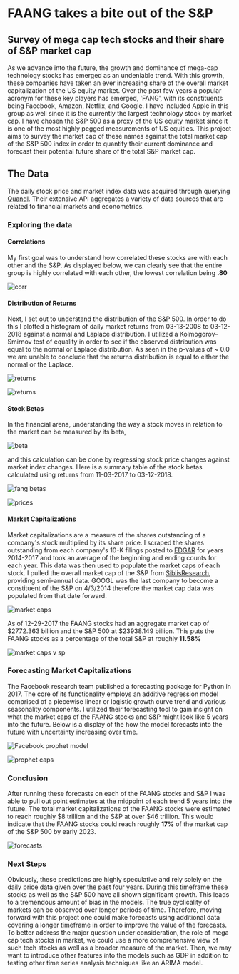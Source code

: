 # FAANG takes a bite out of the S&P
## Survey of mega cap tech stocks and their share of S&amp;P market cap

  As we advance into the future, the growth and dominance of mega-cap technology stocks has emerged as an undeniable trend. With this growth,  these companies have taken an ever increasing share of the overall market capitalization of the US equity market. Over the past few years a popular acronym for these key players has emerged, 'FANG', with its constituents being Facebook, Amazon, Netflix, and Google. I have included Apple in this group as well since it is the currently the largest technology stock by market cap. I have chosen the S&P 500 as a proxy of the US equity market since it is one of the most highly pegged measurements of US equities. This project aims to survey the market cap of these names against the total market cap of the S&P 500 index in order to quantify their current dominance and forecast their potential future share of the total S&P market cap.

## The Data
  The daily stock price and market index data was acquired through querying [Quandl](www.quandl.com). Their extensive API aggregates a variety of data sources that are related to financial markets and econometrics.  
### Exploring the data

#### Correlations
  My first goal was to understand how correlated these stocks are with each other and the S&P. As displayed below, we can clearly see that the entire group is highly correlated with each other, the lowest correlation being **.80**

  ![corr](/images/correlation.png)
#### Distribution of Returns
  Next, I set out to understand the distribution of the S&P 500. In order to do this I plotted a histogram of daily market returns from 03-13-2008 to 03-12-2018 against a normal and Laplace distribution. I utilized a Kolmogorov–Smirnov test of equality in order to see if the observed distribution was equal to the normal or Laplace distribution. As seen in the p-values of ~ 0.0 we are unable to conclude that the returns distribution is equal to either the normal or the Laplace.   

  ![returns](/images/normal.png)

  ![returns](/images/laplace.png)

#### Stock Betas
  In the financial arena, understanding the way a stock moves in relation to the market can be measured by its beta,

  ![beta](/images/beta.svg)

  and this calculation can be done by regressing stock price changes against market index changes. Here is a summary table of the stock betas calculated using returns from 11-03-2017 to 03-12-2018.

  ![fang betas](/images/fangbetas.png)

  ![prices](/images/prices.png)

#### Market Capitalizations
  Market capitalizations are a measure of the shares outstanding of a company's stock multiplied by its share price. I scraped the shares outstanding from each company's 10-K filings posted to [EDGAR](https://www.sec.gov/edgar/searchedgar/companysearch.html) for years 2014-2017 and took an average of the beginning and ending counts for each year. This data was then used to populate the market caps of each stock. I pulled the overall market cap of the S&P from [SiblisResearch](http://siblisresearch.com/data/total-market-cap-sp-500/), providing semi-annual data. GOOGL was the last company to become a constituent of the S&P on 4/3/2014 therefore the market cap data was populated from that date forward.

  ![market caps](/images/fangcaps.png)

  As of 12-29-2017 the FAANG stocks had an aggregate market cap of $2772.363 billion and the S&P 500 at $23938.149 billion. This puts the FAANG stocks as a percentage of the total S&P at roughly **11.58%**

  ![market caps v sp](/images/fangbar.png)

### Forecasting Market Capitalizations

  The Facebook research team published a forecasting package for Python in 2017. The core of its functionality employs an additive regression model comprised of a piecewise linear or logistic growth curve trend and various seasonality components. I utilized their forecasting tool to gain insight on what the market caps of the FAANG stocks and S&P might look like 5 years into the future. Below is a display of the how the model forecasts into the future with uncertainty increasing over time.

  ![Facebook prophet model](/images/fbprophet.png)

  ![prophet caps](/images/fangproph.png)



### Conclusion
  After running these forecasts on each of the FAANG stocks and S&P I was able to pull out point estimates at the midpoint of each trend 5 years into the future. The total market capitalizations of the FAANG stocks were estimated to reach roughly $8 trillion and the S&P at over $46 trillion. This would indicate that the FAANG stocks could reach roughly **17%** of the market cap of the S&P 500 by early 2023.  

  ![forecasts](/images/finalforecast.png)


### Next Steps

  Obviously, these predictions are highly speculative and rely solely on the daily price data given over the past four years. During this timeframe these stocks as well as the S&P 500 have all shown significant growth. This leads to a tremendous amount of bias in the models. The true cyclicality of markets can be observed over longer periods of time. Therefore, moving forward with this project one could make forecasts using additional data covering a longer timeframe in order to improve the value of the forecasts. To better address the major question under consideration, the role of mega cap tech stocks in market, we could use a more comprehensive view of such tech stocks as well as a broader measure of the market. Then, we may want to introduce other features into the models such as GDP in addition to testing other time series analysis techniques like an ARIMA model.       
